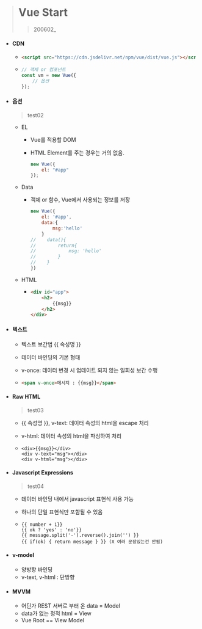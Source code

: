 > # Vue Start
> > 200602_

* #### CDN

  * ``` html
    <script src="https://cdn.jsdelivr.net/npm/vue/dist/vue.js"></script>
    ```

  * ``` javascript
    // 객체 or 컴포넌트
    const vm = new Vue({
        // 옵션
    });
    ```

* #### 옵션

  > test02

  * EL

    * Vue를 적용할 DOM

    * HTML Element를 주는 경우는 거의 없음. 

        ``` javascript
        new Vue({
            el: "#app"
        });
        ```

  * Data

    * 객체 or 함수, Vue에서 사용되는 정보를 저장

      ``` javascript
      new Vue({
          el: '#app',
          data:{
              msg:'hello'
          }
      //    data(){
      //    	return{
      //            msg: 'hello'
      //        }
      //	}
      })
      ```

  * HTML

    * ``` html
      <div id="app">
          <h2>
              {{msg}}
          </h2>
      </div>
      ```

* #### 텍스트

  * 텍스트 보간법 {{ 속성명 }}

  * 데이터 바인딩의 기본 형태

  * v-once: 데이터 변경 시 업데이트 되지 않는 일회성 보간 수행

  * ``` html
    <span v-once>메시지 : {{msg}}</span>
    ```

* #### Raw HTML

  > test03

  * {{ 속성명 }}, v-text: 데이터 속성의 html을 escape 처리

  * v-html: 데이터 속성의 html을 파싱하여 처리

  * ``` Vue
    <div>{{msg}}</div>
    <div v-text="msg"></div>
    <div v-html="msg"></div>
    ```

* #### Javascript Expressions

  > test04
  
  * 데이터 바인딩 내에서  javascript 표현식 사용 가능
  
  * 하나의 단일 표현식만 포함될 수 있음
  
  * ``` Vue
    {{ number + 1}}
    {{ ok ? 'yes' : 'no'}}
    {{ message.split('-').reverse().join('') }}
    {{ if(ok) { return message } }} (X 여러 문장있는건 안됨)
    ```

* #### v-model

  * 양방향 바인딩
  * v-text, v-html : 단방향

* #### MVVM

  * 어딘가 REST 서버로 부터 온 data = Model
  * data가 없는 정적 html = View
  * Vue Root == View Model

